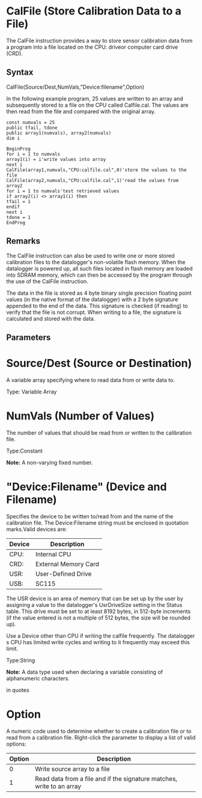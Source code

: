 # CalFile (Store Calibration Data to a File)

The CalFile instruction provides a way to store sensor calibration data from a program into a file located on the CPU: driveor computer card drive (CRD).

## Syntax

CalFile(Source/Dest,NumVals,"Device:filename",Option)

In the following example program, 25 values are written to an array and subsequently stored to a file on the CPU called Calfile.cal. The values are then read from the file and compared with the original array.

```
const numvals = 25
public tfail, tdone
public array1(numvals), array2(numvals)
dim i

BeginProg
for i = 1 to numvals
array1(i) = i'write values into array
next i
CalFile(array1,numvals,"CPU:calfile.cal",0)'store the values to the file
CalFile(array2,numvals,"CPU:calfile.cal",1)'read the values from array2
for i = 1 to numvals'test retrieved values
if array2(i) <> array1(i) then
tfail = 1
endif
next i
tdone = 1
EndProg
```

## Remarks

The CalFile instruction can also be used to write one or more stored calibration files to the datalogger's non-volatile flash memory. When the datalogger is powered up, all such files located in flash memory are loaded into SDRAM memory, which can then be accessed by the program through the use of the CalFile instruction.

The data in the file is stored as 4 byte binary single precision floating point values (in the native format of the datalogger) with a 2 byte signature appended to the end of the data. This signature is checked (if reading) to verify that the file is not corrupt. When writing to a file, the signature is calculated and stored with the data.

## Parameters

# Source/Dest (Source or Destination)

A variable array specifying where to read data from or write data to.

Type: Variable Array

# NumVals (Number of Values)

The number of values that should be read from or written to the calibration file.

Type:Constant

**Note:** A non-varying fixed number.

# "Device:Filename" (Device and Filename)

Specifies the device to be written to/read from and the name of the calibration file. The Device:Filename string must be enclosed in quotation marks.Valid devices are:

| Device | Description          |
| ------ | -------------------- |
| CPU:   | Internal CPU         |
| CRD:   | External Memory Card |
| USR:   | User-Defined Drive   |
| USB:   | SC115                |

The USR device is an area of memory that can be set up by the user by assigning a value to the datalogger's UsrDriveSize setting in the Status table. This drive must be set to at least 8192 bytes, in 512-byte increments (if the value entered is not a multiple of 512 bytes, the size will be rounded up).

Use a Device other than CPU if writing the calfile frequently. The datalogger s CPU has limited write cycles and writing to it frequently may exceed this limit.

Type:String

**Note:** A data type used when declaring a variable consisting of alphanumeric characters.

in quotes

# Option

A numeric code used to determine whether to create a calibration file or to read from a calibration file. Right-click the parameter to display a list of valid options:

| Option | Description                                                           |
| ------ | --------------------------------------------------------------------- |
| 0      | Write source array to a file                                          |
| 1      | Read data from a file and if the signature matches, write to an array |
